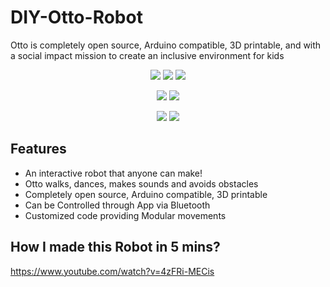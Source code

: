 
# DIY-Otto-Robot

Otto is completely open source, Arduino compatible, 3D printable, and with a social impact mission to create an inclusive environment for kids

<p align="center">
 <img src="https://user-images.githubusercontent.com/22457544/145758828-7d5d1592-b92e-405e-bd2f-a82266c99bf6.gif">
 <img src="https://user-images.githubusercontent.com/22457544/145515964-7a8c8478-45cc-4757-aabb-2ab5efedf0da.gif">
 <img src="https://user-images.githubusercontent.com/22457544/145758682-b810e2f1-1c1c-49cd-a03e-8a1268f2e961.gif">
</p>

<p align="center">
 <img src="https://user-images.githubusercontent.com/22457544/133878883-c2f314ba-6411-4052-88d0-a5c19a1a32df.gif">
 <img src="https://user-images.githubusercontent.com/22457544/145515537-a5127a39-54b0-43e7-8539-7d250ba32968.gif">
 </p>
 
 <p align="center">
 <img src="https://user-images.githubusercontent.com/22457544/133878886-4fbb642b-938a-4396-9f4e-c00a5e8fa7b9.gif">
 <img src="https://user-images.githubusercontent.com/22457544/145515617-352d2f89-6f20-4bce-891a-11065101563a.gif">
 </p>

## Features

- An interactive robot that anyone can make!
- Otto walks, dances, makes sounds and avoids obstacles
- Completely open source, Arduino compatible, 3D printable
- Can be Controlled through App via Bluetooth
- Customized code providing Modular movements


## How I made this Robot in 5 mins? 
https://www.youtube.com/watch?v=4zFRi-MECis







